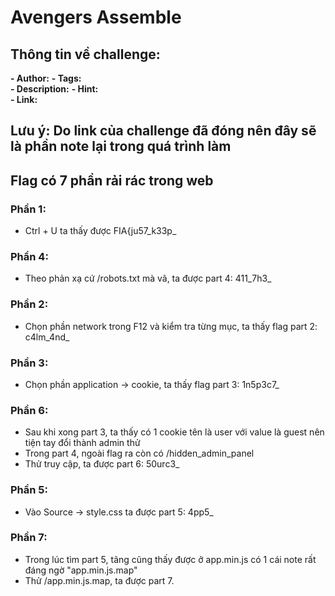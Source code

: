 # Avengers Assemble




## Thông tin về challenge:  

**- Author:** 
**- Tags:**  
**- Description:** 
**- Hint:**  
**- Link:** 

## Lưu ý: Do link của challenge đã đóng nên đây sẽ là phần note lại trong quá trình làm

## Flag có 7 phần rải rác trong web

### Phần 1: 
- Ctrl + U ta thấy được FIA{ju57_k33p_
### Phần 4:
- Theo phản xạ cứ /robots.txt mà vã, ta được part 4: 411_7h3_
### Phần 2: 
- Chọn phần network trong F12 và kiểm tra từng mục, ta thấy flag part 2: c4lm_4nd_
### Phần 3: 
- Chọn phần application -> cookie, ta thấy flag part 3: 1n5p3c7_
### Phần 6:
- Sau khi xong part 3, ta thấy có 1 cookie tên là user với value là guest nên tiện tay đổi thành admin thử
- Trong part 4, ngoài flag ra còn có /hidden_admin_panel
- Thử truy cập, ta được part 6: 50urc3_
### Phần 5: 
- Vào Source -> style.css ta được part 5: 4pp5_
### Phần 7:
- Trong lúc tìm part 5, tãng cũng thấy được ở app.min.js có 1 cái note rất đáng ngờ "app.min.js.map"
- Thử /app.min.js.map, ta được part 7.
